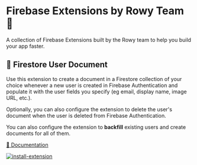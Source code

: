 # Firebase Extensions by Rowy Team 💜

A collection of Firebase Extensions built by the Rowy team to help you build your app
faster.

## 📝 Firestore User Document

Use this extension to create a document in a Firestore collection of your choice whenever a new user is created in Firebase Authentication and populate it with the user fields you specify (eg email, display name, image URL, etc.).

Optionally, you can also configure the extension to delete the user's document when the user is deleted from Firebase Authentication.

You can also configure the extension to **backfill** existing users and create documents for all of them.

[👀 Documentation](https://github.com/rowyio/firebase-extensions/tree/main/auth-firestore-user-document)

[![install-extension](https://user-images.githubusercontent.com/35961879/201528504-4e99bfc7-8691-4151-b63d-0511097d7c18.png)](https://console.firebase.google.com/project/_/extensions/install?ref=rowy/auth-firestore-user-document)
